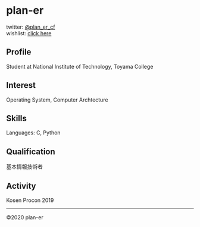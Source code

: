 # plan-er
twitter: [@plan_er_cf](https://twitter.com/plan_er_cf)  
wishlist: [click here](https://www.amazon.jp/hz/wishlist/ls/2T7OLCN82PDAG?ref_=wl_share)
## Profile
Student at National Institute of Technology, Toyama College
## Interest
Operating System, Computer Archtecture
## Skills
Languages: C, Python
## Qualification
基本情報技術者
## Activity
Kosen Procon 2019
***
©2020 plan-er

